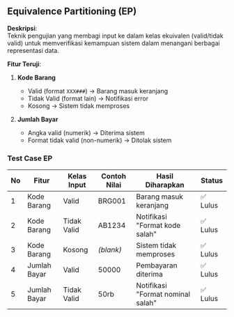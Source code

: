 ## Equivalence Partitioning (EP)

**Deskripsi**:  
Teknik pengujian yang membagi input ke dalam kelas ekuivalen (valid/tidak valid) untuk memverifikasi kemampuan sistem dalam menangani berbagai representasi data.

**Fitur Teruji**:
1. **Kode Barang**  
   - Valid (format `XXX###`) → Barang masuk keranjang  
   - Tidak Valid (format lain) → Notifikasi error  
   - Kosong → Sistem tidak memproses  

2. **Jumlah Bayar**  
   - Angka valid (numerik) → Diterima sistem  
   - Format tidak valid (non-numerik) → Ditolak sistem  

### Test Case EP

| No | Fitur        | Kelas Input    | Contoh Nilai | Hasil Diharapkan               | Status   |
|----|--------------|----------------|--------------|--------------------------------|----------|
| 1  | Kode Barang  | Valid          | BRG001       | Barang masuk keranjang         | ✅ Lulus |
| 2  | Kode Barang  | Tidak Valid    | AB1234       | Notifikasi "Format kode salah" | ✅ Lulus |
| 3  | Kode Barang  | Kosong         | _(blank)_    | Sistem tidak memproses         | ✅ Lulus |
| 4  | Jumlah Bayar | Valid          | 50000        | Pembayaran diterima            | ✅ Lulus |
| 5  | Jumlah Bayar | Tidak Valid    | 50rb         | Notifikasi "Format nominal salah" | ✅ Lulus |
